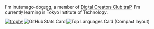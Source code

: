 I'm inutamago-dogegg, a member of [Digital Creators Club traP](https://trap.jp).
I'm currently learning in [Tokyo Institute of Technology](https://educ.titech.ac.jp/cs/eng/).

[![trophy](https://github-profile-trophy.vercel.app/?username=pikachu0310)](https://github.com/ryo-ma/github-profile-trophy)
![GitHub Stats Card](https://github-readme-stats.vercel.app/api?username=inutamago-dogegg)
![Top Languages Card (Compact layout)](https://github-readme-stats.vercel.app/api/top-langs/?username=inutamago-dogegg&layout=compact)
